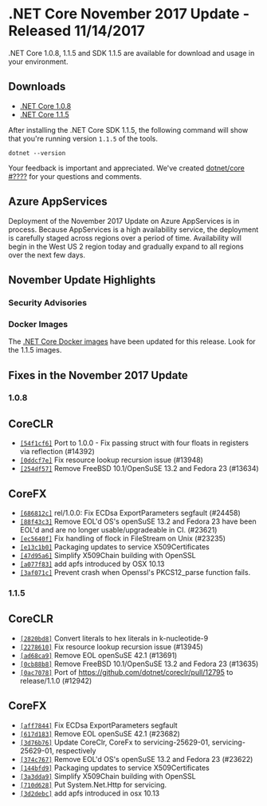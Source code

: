 # .NET Core November 2017 Update - Released 11/14/2017

.NET Core 1.0.8, 1.1.5 and SDK 1.1.5 are available for download and usage in your environment.

## Downloads

* [.NET Core 1.0.8](https://github.com/dotnet/core/blob/master/release-notes/download-archives/1.0.8.md)
* [.NET Core 1.1.5](https://github.com/dotnet/core/blob/master/release-notes/download-archives/1.1.5.md)

After installing the .NET Core SDK 1.1.5, the following command will show that you're running version `1.1.5` of the tools.

`dotnet --version`

Your feedback is important and appreciated. We've created [dotnet/core #????](https://github.com/dotnet/core/issues/???) for your questions and comments.

## Azure AppServices

Deployment of the November 2017 Update on Azure AppServices is in process. Because AppServices is a high availability service, the deployment is carefully staged across regions over a period of time. Availability will begin in the West US 2 region today and gradually expand to all regions over the next few days.

## November Update Highlights

### Security Advisories

### Docker Images

The [.NET Core Docker images](https://hub.docker.com/r/microsoft/dotnet/) have been updated for this release. Look for the 1.1.5 images.

## Fixes in the November 2017 Update

### 1.0.8

## CoreCLR

* [`[54f1cf6]`](https://github.com/dotnet/coreclr/commit/54f1cf6) Port to 1.0.0 - Fix passing struct with four floats in registers via reflection (#14392)
* [`[0ddcf7e]`](https://github.com/dotnet/coreclr/commit/0ddcf7e) Fix resource lookup recursion issue (#13948)
* [`[254df57]`](https://github.com/dotnet/coreclr/commit/254df57) Remove FreeBSD 10.1/OpenSuSE 13.2 and Fedora 23 (#13634)

## CoreFX

* [`[686812c]`](https://github.com/dotnet/corefx/commit/686812c) rel/1.0.0: Fix ECDsa ExportParameters segfault (#24458)
* [`[88f43c3]`](https://github.com/dotnet/corefx/commit/88f43c3) Remove EOL'd OS's openSuSE 13.2 and Fedora 23 have been EOL'd and are no longer usable/upgradeable in CI. (#23621)
* [`[ec5640f]`](https://github.com/dotnet/corefx/commit/ec5640f) Fix handling of flock in FileStream on Unix (#23235)
* [`[e13c1b0]`](https://github.com/dotnet/corefx/commit/e13c1b0) Packaging updates to service X509Certificates
* [`[47d95a6]`](https://github.com/dotnet/corefx/commit/47d95a6) Simplify X509Chain building with OpenSSL
* [`[a077f83]`](https://github.com/dotnet/corefx/commit/a077f83) add apfs introduced by OSX 10.13
* [`[3af071c]`](https://github.com/dotnet/corefx/commit/3af071c) Prevent crash when Openssl's PKCS12_parse function fails.

### 1.1.5

## CoreCLR

* [`[2820bd8]`](https://github.com/dotnet/coreclr/commit/2820bd8) Convert literals to hex literals in k-nucleotide-9
* [`[2278610]`](https://github.com/dotnet/coreclr/commit/2278610) Fix resource lookup recursion issue (#13945)
* [`[ad68ca9]`](https://github.com/dotnet/coreclr/commit/ad68ca9) Remove EOL openSuSE 42.1 (#13691)
* [`[0cb88b8]`](https://github.com/dotnet/coreclr/commit/0cb88b8) Remove FreeBSD 10.1/OpenSuSE 13.2 and Fedora 23 (#13635)
* [`[0ac7078]`](https://github.com/dotnet/coreclr/commit/0ac7078) Port of https://github.com/dotnet/coreclr/pull/12795 to release/1.1.0 (#12942)

## CoreFX

* [`[aff7844]`](https://github.com/dotnet/corefx/commit/aff7844) Fix ECDsa ExportParameters segfault
* [`[617d183]`](https://github.com/dotnet/corefx/commit/617d183) Remove EOL openSuSE 42.1 (#23682)
* [`[3d76b76]`](https://github.com/dotnet/corefx/commit/3d76b76) Update CoreClr, CoreFx to servicing-25629-01, servicing-25629-01, respectively
* [`[374c767]`](https://github.com/dotnet/corefx/commit/374c767) Remove EOL'd OS's openSuSE 13.2 and Fedora 23 (#23622)
* [`[144bfd9]`](https://github.com/dotnet/corefx/commit/144bfd9) Packaging updates to service X509Certificates
* [`[3a3dda9]`](https://github.com/dotnet/corefx/commit/3a3dda9) Simplify X509Chain building with OpenSSL
* [`[710d628]`](https://github.com/dotnet/corefx/commit/710d628) Put System.Net.Http for servicing.
* [`[3d2debc]`](https://github.com/dotnet/corefx/commit/3d2debc) add apfs introduced in osx 10.13

